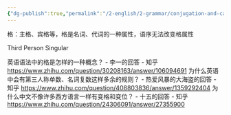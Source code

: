 ```yaml
---
{"dg-publish":true,"permalink":"/2-english/2-grammar/conjugation-and-case/"}
---
```


格：主格、宾格等，格是名词、代词的一种属性，语序无法改变格属性



Third Person Singular


英语语法中的格是怎样的一种概念？ - 李一的回答 - 知乎 https://www.zhihu.com/question/30208163/answer/106094691
为什么英语中会有第三人称单数、名词复数这样多余的规则？ - 热爱风暴的大海盗的回答 - 知乎 https://www.zhihu.com/question/408803836/answer/1359292404
为什么中文不像许多西方语言一样有变格和变位？ - 十五的回答 - 知乎 https://www.zhihu.com/question/24306091/answer/27355900